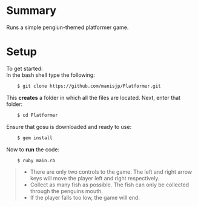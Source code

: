 # Summary
Runs a simple pengiun-themed platformer game.

# Setup
To get started:\
In the bash shell type the following:
```sh
    $ git clone https://github.com/manisjp/Platformer.git
```
This **creates** a folder in which all the files are located. Next, enter that folder:
```sh
    $ cd Platformer
```
Ensure that gosu is downloaded and ready to use:
```sh
	$ gem install
```
Now to **run** the code:
```sh
    $ ruby main.rb
```
> - There are only two controls to the game. The left and right arrow keys will move the player left and right respectively.
> - Collect as many fish as possible. The fish can only be collected through the penguins mouth.
> - If the player falls too low, the game will end.